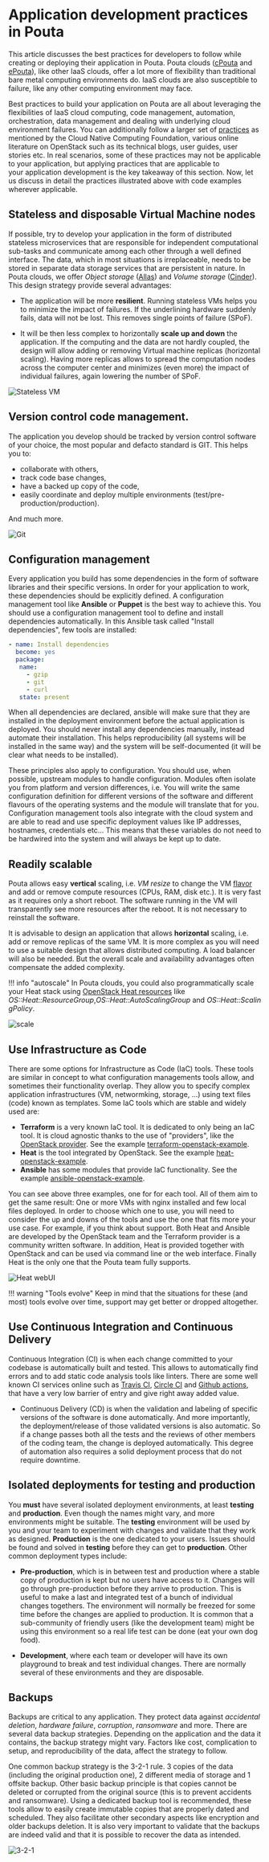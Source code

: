 # Application development practices in Pouta

This article discusses the best practices for developers
to follow while creating or deploying their application in
Pouta. Pouta clouds ([cPouta] and [ePouta]), like other IaaS clouds, offer a lot more of flexibility
than traditional bare metal computing environments do. IaaS clouds are also
susceptible to failure, like any other computing environment may
face.

Best practices to build your application on Pouta are all about
leveraging the flexibilities of IaaS cloud computing, code management,
automation, orchestration, data management and dealing with
underlying cloud environment failures. You can additionally follow a larger set of [practices] as mentioned
by the Cloud Native Computing Foundation, various online literature on
OpenStack such as its technical blogs, user guides, user stories etc. In
real scenarios, some of these practices may not be applicable to your
application, but applying practices that are applicable to
your application development is the key takeaway of this section. Now,
let us discuss in detail the practices illustrated above with
code examples wherever applicable.

## Stateless and disposable Virtual Machine nodes

If possible, try to develop your application in the form of distributed
stateless microservices that are responsible for independent computational sub-tasks and communicate among each other through a well defined interface.
The data, which in most situations is irreplaceable, needs to be stored in separate data storage services that are persistent in nature. In Pouta clouds, we
offer _Object storage_ ([Allas]) and _Volume storage_ ([Cinder]). This design strategy provide several advantages:  

* The application will be more **resilient**. Running stateless VMs helps you to
minimize the impact of failures. If the underlining hardware suddenly fails, data will not be lost. This removes single points of failure (SPoF).

* It will be then less complex to horizontally **scale up and down** the application. If the computing and the data are not hardly coupled, the design will allow adding or removing Virtual machine replicas (horizontal scaling). Having more replicas allows to spread the computation nodes across the computer center and minimizes (even more) the impact of individual failures, again lowering the number of SPoF.

![Stateless VM](../../../img/stateless_VM.drawio.png)

## Version control code management.

The application you develop should be tracked by version
control software of your choice, the most popular and defacto standard is GIT.
This helps you to:

* collaborate with others,
* track code base changes,
* have a backed up copy of the code,
* easily coordinate and deploy multiple environments (test/pre-production/production). 

And much more.

![Git](../../../img/git.drawio.png)

## Configuration management

Every application you build has some dependencies in the form of software libraries and their specific versions.
In order for your application to work, these dependencies should be explicitly defined. A configuration management tool like **Ansible** or **Puppet** is the best way to achieve this. You should use a configuration management tool to define and install dependencies automatically.
In this Ansible task called "Install dependencies", few tools are installed:

```yaml
- name: Install dependencies
  become: yes
  package:
   name:
     - gzip
     - git
     - curl
   state: present
```

When all dependencies are declared, ansible will make sure that they are installed in the deployment environment before the actual application is
deployed. You should never install any dependencies
manually, instead automate their installation. This helps reproducibility (all systems will be installed in the same way) and the system will be self-documented (it will be clear what needs to be installed). 

These principles also apply to configuration. You should use, when possible, upstream modules to handle configuration. Modules often isolate you from platform and version differences, i.e. You will write the same configuration definition for different versions of the software and different flavours of the operating systems and the module will translate that for you. Configuration management tools also integrate with the cloud system and are able to read and use specific deployment values like IP
addresses, hostnames, credentials etc...  This means that these variables do not need to be hardwired into the system and will always be kept up to date. 

## Readily scalable

Pouta allows easy **vertical** scaling, i.e. *VM resize* to change the VM [flavor] and add or remove compute resources (CPUs, RAM, disk etc.). It is very fast as it requires only a short reboot. The software running in the VM will transparently see more resources after the reboot. It is not necessary to reinstall the software. 

It is advisable to design an application that allows **horizontal** scaling, i.e. add or remove replicas of the same VM. It is more complex as you will need to use a suitable design that allows distributed computing. A load  balancer will also be needed. But the overall scale and availability advantages often compensate the added complexity. 

!!! info "autoscale"
    In Pouta clouds, you could also programmatically scale your Heat stack using [OpenStack Heat resources] like *OS::Heat::ResourceGroup*,*OS::Heat::AutoScalingGroup* and *OS::Heat::ScalingPolicy*.

![scale](../../../img/scale.drawio.png)

## Use Infrastructure as Code

There are some options for Infrastructure as Code (IaC) tools. These tools are similar in concept to what configuration managements tools allow, and sometimes their functionality overlap. They allow you to specify complex application infrastructures (VM, networmking, storage, ...) using text files (code) known as templates. Some IaC tools which are stable and widely used are: 

* **Terraform** is a very known IaC tool. It is dedicated to only being an IaC tool. It is cloud agnostic thanks to the use of "providers", like the [OpenStack provider]. See the example [terraform-openstack-example].
* **Heat** is the tool integrated by OpenStack. See the example [heat-openstack-example].
* **Ansible** has some modules that provide IaC functionality. See the example [ansible-openstack-example].

You can see above three examples, one for for each tool. All of them aim to get the same result: One or more VMs with nginx installed and few local files deployed. In order to choose which one to use, you will need to consider the up and downs of the tools and use the one that fits more your use case. For example, if you think about support. Both Heat and Ansible are developed by the OpenStack team and the Terraform provider is a community written software. In addition, Heat is provided together with OpenStack and can  be used via command line or the web interface. Finally Heat is the only one that the Pouta team fully supports.

![Heat webUI](../../../img/heat-web-ui.png)

!!! warning "Tools evolve"
    Keep in mind that the situations for these (and most) tools evolve over time, support may get better or dropped altogether.

## Use Continuous Integration and Continuous Delivery

Continuous  Integration (CI) is when each change committed to your codebase is automatically built and tested. This allows to automatically find errors and to add static code analysis tools like linters. There  are some well known CI services online such as [Travis CI], [Circle CI] and [Github actions], that have a very low barrier of entry and give right away added value.

* Continuous Delivery (CD) is when the validation and labeling of specific versions of the software is done automatically. And more importantly, the deployment/release of those validated versions is also automatic. So if a change passes both all the tests and the reviews of other members of the coding team, the change is deployed automatically. This degree of automation also requires a solid deployment process that do not require downtime.

## Isolated deployments for testing and production

You **must** have several isolated deployment environments, at least **testing** and **production**. Even though the names might vary, and more environments might be suitable. The **testing** environment will be used by you and your team to experiment with changes and validate that they work as designed. **Production** is the one dedicated to your users. Issues should be found and solved in **testing** before they can get to **production**. Other common deployment types include:

* **Pre-production**, which is in between test and production where a stable copy of production is kept but no users have access to it. Changes will go through pre-production before they arrive to production. This is useful to make a last and integrated test of a bunch of individual changes togethers. The environment will normally be freezed for some time before the changes are applied to production. It is common that a sub-community of friendly users (like the development team) might be using this environment so a real life test can be done (eat your own dog food). 

* **Development**, where each team or developer will have its own playground to break and test individual changes. There are normally several of these environments and they are disposable.

## Backups

Backups are critical to any application. They protect data against _accidental deletion_, _hardware failure_, _corruption_, _ransomware_ and more. There are several data backup strategies. Depending on the application and the data it contains, the backup strategy might vary. Factors like cost, complication to setup, and reproducibility of the data, affect the strategy to follow. 

One common backup strategy is the 3-2-1 rule. 3 copies of the data (including the original production one), 2 different media of storage and 1 offsite backup. Other basic backup principle is that copies cannot be deleted or corrupted from the original source (this is to prevent accidents and ransomware). Using a dedicated backup tool is recommended, these tools allow to easily create immutable copies that are properly dated and scheduled. They also facilitate other secondary aspects like encryption and older backups deletion. It is also very important to validate that the backups are indeed valid and that it is possible to recover the data as intended.

![3-2-1](../../../img/3-2-1.drawio.png)

  [practices]: https://12factor.net/
  [code repositories]: https://github.com/CSCfi
  [code repository]: http://https://github.com/CSCfi/etherpad-deployment-demo
  [Etherpad code example]: https://github.com/CSCfi/etherpad-deployment-demo
  [OpenStack Heat resources]: https://docs.openstack.org/heat/queens/template_guide/openstack.html
  [Ansible playbooks]: https://github.com/CSCfi/spark-openstack
  [Travis CI]: https://travis-ci.org
  [Circle CI]: https://circleci.com/
  [Github actions]: https://github.com/features/actions
  [cPouta]: https://pouta.csc.fi
  [ePouta]: http://epouta.csc.fi
  [Allas]: /data/Allas/
  [Cinder]: /cloud/pouta/persistent-volumes/
  [ansible-openstack-example]: https://github.com/cscfi/ansible-openstack-example
  [heat-openstack-example]: https://github.com/cscfi/heat-openstack-example
  [terraform-openstack-example]: https://github.com/cscfi/terraform-openstack-example
  [flavor]: https://docs.csc.fi/cloud/pouta/vm-flavors-and-billing/
  [OpenStack provider]: https://registry.terraform.io/providers/terraform-provider-openstack/openstack/latest/docs
  [Cisa]: https://www.cisa.gov/sites/default/files/publications/data_backup_options.pdf
